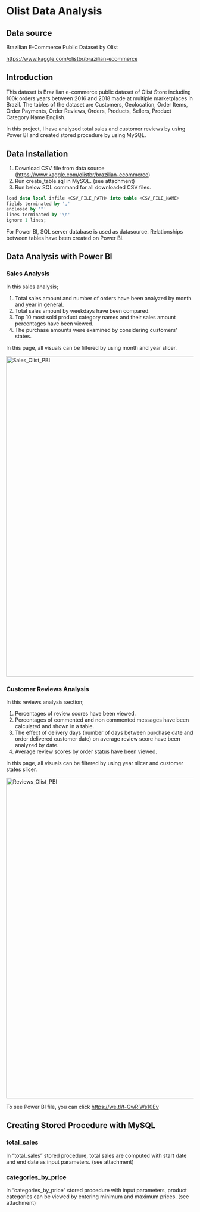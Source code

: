 # Olist Data Analysis
## Data source
Brazilian E-Commerce Public Dataset by Olist

https://www.kaggle.com/olistbr/brazilian-ecommerce

## Introduction


This dataset is Brazilian e-commerce public dataset of Olist Store including 100k orders years between 2016 and 2018 made at multiple marketplaces in Brazil. The tables of the dataset are Customers, Geolocation, Order Items, Order Payments, Order Reviews, Orders, Products, Sellers, Product Category Name English. 

In this project, I have analyzed total sales and customer reviews by using Power BI and created stored procedure by using MySQL.


## Data Installation

1. Download CSV file from data source (https://www.kaggle.com/olistbr/brazilian-ecommerce)
2. Run create_table.sql in MySQL. (see attachment)
3. Run below SQL command for all downloaded CSV files.

```sql
load data local infile <CSV_FILE_PATH> into table <CSV_FILE_NAME>
fields terminated by ','
enclosed by '"'
lines terminated by '\n'
ignore 1 lines;

```
For Power BI, SQL server database is used as datasource. Relationships between tables have been created on Power BI.

## Data Analysis with Power BI

### Sales Analysis
In this sales analysis;

1. 	Total sales amount and number of orders have been analyzed by month and year in general.
2. 	Total sales amount by weekdays have been compared. 
3. 	Top 10 most sold product category names and their sales amount percentages have been viewed.
4. 	The purchase amounts were examined by considering customers’ states. 

In this page, all visuals can be filtered by using month and year slicer.

<img width="861" alt="Sales_Olist_PBI" src="https://user-images.githubusercontent.com/92820578/138098891-dcab1b75-60e7-4081-89f5-dd0fd6c4a842.png">

### Customer Reviews Analysis
In this reviews analysis section;

1. Percentages of review scores have been viewed. 
2. Percentages of commented and non commented messages have been calculated and shown in a table. 
3. The effect of delivery days (number of days between purchase date and order delivered customer date) on average review score have been analyzed by date. 
4. Average review scores by order status have been viewed. 

In this page, all visuals can be filtered by using year slicer and customer states slicer.

<img width="861" alt="Reviews_Olist_PBI" src="https://user-images.githubusercontent.com/92820578/138098911-ecb9e822-991e-4b15-b129-b2f11461d639.png">

To see Power BI file, you can click https://we.tl/t-GwRiWs10Ev

## Creating Stored Procedure with MySQL

### total_sales

In “total_sales” stored procedure, total sales are computed with start date and end date as input parameters. (see attachment)

### categories_by_price

In “categories_by_price” stored procedure with input parameters, product categories can be viewed by entering minimum and maximum prices. (see attachment)
